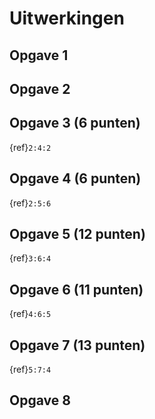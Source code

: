 # Uitwerkingen

## Opgave 1

## Opgave 2

## Opgave 3 (6 punten)
{ref}`2:4:2`

## Opgave 4 (6 punten)
{ref}`2:5:6`

## Opgave 5 (12 punten)
{ref}`3:6:4`

## Opgave 6 (11 punten)
{ref}`4:6:5`

## Opgave 7 (13 punten)
{ref}`5:7:4`

## Opgave 8